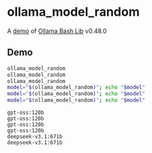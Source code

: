 # ollama_model_random

A [demo](../README.md#demos) of [Ollama Bash Lib](https://github.com/attogram/ollama-bash-lib) v0.48.0

## Demo

```bash
ollama_model_random
ollama_model_random
ollama_model_random
model="$(ollama_model_random)"; echo "$model"
model="$(ollama_model_random)"; echo "$model"
model="$(ollama_model_random)"; echo "$model"
```
```
gpt-oss:120b
gpt-oss:120b
gpt-oss:120b
gpt-oss:120b
deepseek-v3.1:671b
deepseek-v3.1:671b
```
